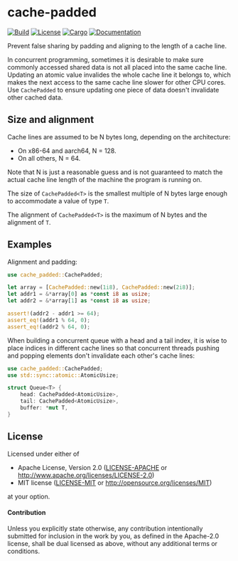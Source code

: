 # cache-padded

[![Build](https://github.com/smol-rs/cache-padded/workflows/Build%20and%20test/badge.svg)](
https://github.com/smol-rs/cache-padded/actions)
[![License](https://img.shields.io/badge/license-Apache--2.0_OR_MIT-blue.svg)](
https://github.com/smol-rs/cache-padded)
[![Cargo](https://img.shields.io/crates/v/cache-padded.svg)](
https://crates.io/crates/cache-padded)
[![Documentation](https://docs.rs/cache-padded/badge.svg)](
https://docs.rs/cache-padded)

Prevent false sharing by padding and aligning to the length of a cache line.

In concurrent programming, sometimes it is desirable to make sure commonly accessed shared data
is not all placed into the same cache line. Updating an atomic value invalides the whole cache
line it belongs to, which makes the next access to the same cache line slower for other CPU
cores. Use `CachePadded` to ensure updating one piece of data doesn't invalidate other cached
data.

## Size and alignment

Cache lines are assumed to be N bytes long, depending on the architecture:

* On x86-64 and aarch64, N = 128.
* On all others, N = 64.

Note that N is just a reasonable guess and is not guaranteed to match the actual cache line
length of the machine the program is running on.

The size of `CachePadded<T>` is the smallest multiple of N bytes large enough to accommodate
a value of type `T`.

The alignment of `CachePadded<T>` is the maximum of N bytes and the alignment of `T`.

## Examples

Alignment and padding:

```rust
use cache_padded::CachePadded;

let array = [CachePadded::new(1i8), CachePadded::new(2i8)];
let addr1 = &*array[0] as *const i8 as usize;
let addr2 = &*array[1] as *const i8 as usize;

assert!(addr2 - addr1 >= 64);
assert_eq!(addr1 % 64, 0);
assert_eq!(addr2 % 64, 0);
```

When building a concurrent queue with a head and a tail index, it is wise to place indices in
different cache lines so that concurrent threads pushing and popping elements don't invalidate
each other's cache lines:

```rust
use cache_padded::CachePadded;
use std::sync::atomic::AtomicUsize;

struct Queue<T> {
    head: CachePadded<AtomicUsize>,
    tail: CachePadded<AtomicUsize>,
    buffer: *mut T,
}
```

## License

Licensed under either of

 * Apache License, Version 2.0 ([LICENSE-APACHE](LICENSE-APACHE) or http://www.apache.org/licenses/LICENSE-2.0)
 * MIT license ([LICENSE-MIT](LICENSE-MIT) or http://opensource.org/licenses/MIT)

at your option.

#### Contribution

Unless you explicitly state otherwise, any contribution intentionally submitted
for inclusion in the work by you, as defined in the Apache-2.0 license, shall be
dual licensed as above, without any additional terms or conditions.
